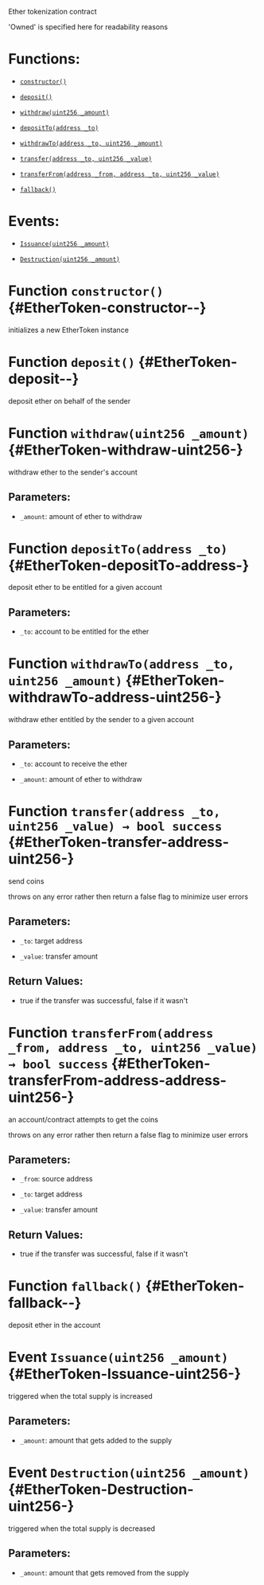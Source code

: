Ether tokenization contract

'Owned' is specified here for readability reasons

# Functions:

- [`constructor()`](#EtherToken-constructor--)

- [`deposit()`](#EtherToken-deposit--)

- [`withdraw(uint256 _amount)`](#EtherToken-withdraw-uint256-)

- [`depositTo(address _to)`](#EtherToken-depositTo-address-)

- [`withdrawTo(address _to, uint256 _amount)`](#EtherToken-withdrawTo-address-uint256-)

- [`transfer(address _to, uint256 _value)`](#EtherToken-transfer-address-uint256-)

- [`transferFrom(address _from, address _to, uint256 _value)`](#EtherToken-transferFrom-address-address-uint256-)

- [`fallback()`](#EtherToken-fallback--)

# Events:

- [`Issuance(uint256 _amount)`](#EtherToken-Issuance-uint256-)

- [`Destruction(uint256 _amount)`](#EtherToken-Destruction-uint256-)

# Function `constructor()` {#EtherToken-constructor--}

initializes a new EtherToken instance

# Function `deposit()` {#EtherToken-deposit--}

deposit ether on behalf of the sender

# Function `withdraw(uint256 _amount)` {#EtherToken-withdraw-uint256-}

withdraw ether to the sender's account

## Parameters:

- `_amount`:  amount of ether to withdraw

# Function `depositTo(address _to)` {#EtherToken-depositTo-address-}

deposit ether to be entitled for a given account

## Parameters:

- `_to`:      account to be entitled for the ether

# Function `withdrawTo(address _to, uint256 _amount)` {#EtherToken-withdrawTo-address-uint256-}

withdraw ether entitled by the sender to a given account

## Parameters:

- `_to`:      account to receive the ether

- `_amount`:  amount of ether to withdraw

# Function `transfer(address _to, uint256 _value) → bool success` {#EtherToken-transfer-address-uint256-}

send coins

throws on any error rather then return a false flag to minimize user errors

## Parameters:

- `_to`:      target address

- `_value`:   transfer amount

## Return Values:

- true if the transfer was successful, false if it wasn't

# Function `transferFrom(address _from, address _to, uint256 _value) → bool success` {#EtherToken-transferFrom-address-address-uint256-}

an account/contract attempts to get the coins

throws on any error rather then return a false flag to minimize user errors

## Parameters:

- `_from`:    source address

- `_to`:      target address

- `_value`:   transfer amount

## Return Values:

- true if the transfer was successful, false if it wasn't

# Function `fallback()` {#EtherToken-fallback--}

deposit ether in the account

# Event `Issuance(uint256 _amount)` {#EtherToken-Issuance-uint256-}

triggered when the total supply is increased

## Parameters:

- `_amount`:  amount that gets added to the supply

# Event `Destruction(uint256 _amount)` {#EtherToken-Destruction-uint256-}

triggered when the total supply is decreased

## Parameters:

- `_amount`:  amount that gets removed from the supply
